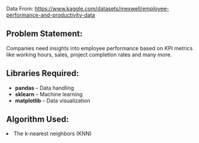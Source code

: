 Data From: https://www.kaggle.com/datasets/mexwell/employee-performance-and-productivity-data

<html lang="en">
<head>
    <meta charset="UTF-8">
    <meta name="viewport" content="width=device-width, initial-scale=1.0">
    
</head>
<body>
    <h2>Problem Statement:</h2>
    <p>Companies need insights into employee performance based on KPI metrics like working hours, sales,  project completion rates and many more.</p>

  <h2>Libraries Required:</h2>
    <ul>
        <li><strong>pandas</strong> – Data handling</li>
        <li><strong>sklearn</strong> – Machine learning</li>
        <li><strong>matplotlib</strong> – Data visualization</li>
    </ul>
<h2>Algorithm Used:</h2>    
<li>The k-nearest neighbors (KNN)</li>
    
</body>
</html>
